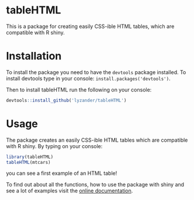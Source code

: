 # tableHTML

This is a package for creating easily CSS-ible HTML tables, which are compatible with R shiny.

# Installation

To install the package you need to have the `devtools` package installed. To install devtools type in your console: `install.packages('devtools')`.

Then to install tableHTML run the following on your console:

```R
devtools::install_github('lyzander/tableHTML')
```

# Usage

The package creates an easily CSS-ible HTML tables which are compatible with R shiny. By typing on your console:

```R
library(tableHTML)
tableHTML(mtcars)
```

you can see a first example of an HTML table!

To find out about all the functions, how to use the package with shiny and see a lot of examples visit the [online documentation](https://lyzander.github.io/tableHTML/).